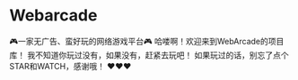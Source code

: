 # Webarcade
🎮一家无广告、蛮好玩的网络游戏平台🎮
哈喽啊！欢迎来到WebArcade的项目库！
我不知道你玩过没有，如果没有，赶紧去玩吧！
如果玩过的话，别忘了点个STAR和WATCH，感谢哦！
❤❤❤
